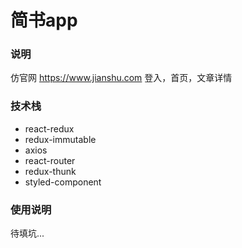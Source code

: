 # 简书app

### 说明

仿官网 https://www.jianshu.com 登入，首页，文章详情

### 技术栈

- react-redux
- redux-immutable
- axios
- react-router
- redux-thunk
- styled-component

### 使用说明

待填坑...

